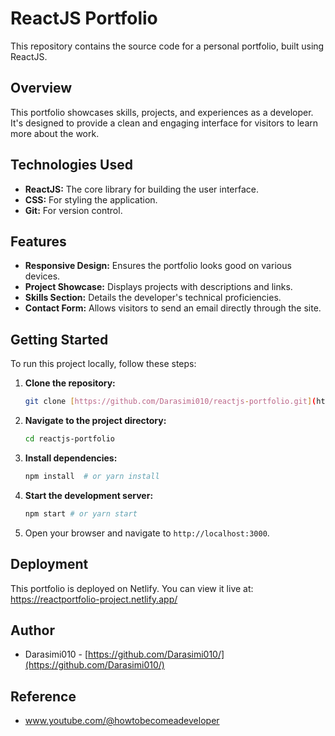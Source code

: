 # ReactJS Portfolio

This repository contains the source code for a personal portfolio, built using ReactJS.

## Overview

This portfolio showcases skills, projects, and experiences as a developer. It's designed to provide a clean and engaging interface for visitors to learn more about the work.

## Technologies Used

* **ReactJS:** The core library for building the user interface.
* **CSS:** For styling the application.
* **Git:** For version control.

## Features

* **Responsive Design:** Ensures the portfolio looks good on various devices.
* **Project Showcase:** Displays projects with descriptions and links.
* **Skills Section:** Details the developer's technical proficiencies.
* **Contact Form:** Allows visitors to send an email directly through the site.

## Getting Started

To run this project locally, follow these steps:

1.  **Clone the repository:**

    ```bash
    git clone [https://github.com/Darasimi010/reactjs-portfolio.git](https://github.com/Darasimi010/reactjs-portfolio.git)
    ```

2.  **Navigate to the project directory:**

    ```bash
    cd reactjs-portfolio
    ```

3.  **Install dependencies:**

    ```bash
    npm install  # or yarn install
    ```

4.  **Start the development server:**

    ```bash
    npm start # or yarn start
    ```

5.  Open your browser and navigate to `http://localhost:3000`.

## Deployment

This portfolio is deployed on Netlify. You can view it live at: https://reactportfolio-project.netlify.app/

## Author

* Darasimi010 - [https://github.com/Darasimi010/](https://github.com/Darasimi010/)

## Reference
* www.youtube.com/@howtobecomeadeveloper
